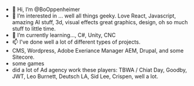 - 👋 Hi, I’m @BoOppenheimer
- 👀 I’m interested in ... well all things geeky. Love React, Javascript, amazing AI stuff, 3d, visual effects great graphics, design, oh so much stuff to little time.
- 🌱 I’m currently learning..., C#, Unity, CNC  
- 📫 I've done well a lot of different types of projects. 
- CMS, Wordpress, Adobe Exeriance Manager AEM, Drupal, and some Sitecore.
- some games 
- did a lot of Ad agency work these players: TBWA / Chiat Day, Goodby, JWT, Leo Burnett, Deutsch LA, Sid Lee, Crispen, well a lot.



<!---
BoOppenheimer/BoOppenheimer is a ✨ special ✨ repository because its `README.md` (this file) appears on your GitHub profile.
You can click the Preview link to take a look at your changes.
--->
